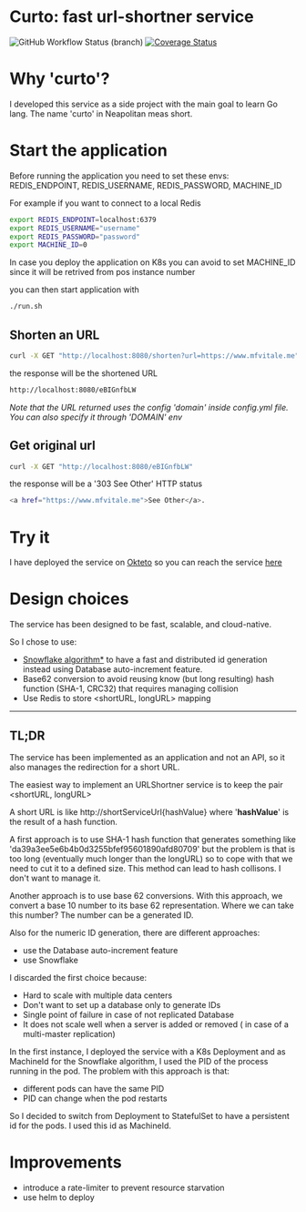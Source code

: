 # Curto: fast url-shortner service

![GitHub Workflow Status (branch)](https://img.shields.io/github/workflow/status/mfvitale/curto/CI/main)
[![Coverage Status](https://coveralls.io/repos/github/mfvitale/curto/badge.svg?branch=main)](https://coveralls.io/github/mfvitale/curto?branch=main)

# Why 'curto'?

I developed this service as a side project with the main goal to learn Go lang. The name 'curto' in Neapolitan meas short.


# Start the application

Before running the application you need to set these envs: REDIS_ENDPOINT, REDIS_USERNAME, REDIS_PASSWORD, MACHINE_ID

For example if you want to connect to a local Redis
```bash
export REDIS_ENDPOINT=localhost:6379
export REDIS_USERNAME="username"
export REDIS_PASSWORD="password"
export MACHINE_ID=0
```
In case you deploy the application on K8s you can avoid to set MACHINE_ID since it will be retrived from pos instance number

you can then start application with
```bash
./run.sh
```
## Shorten an URL

```bash
curl -X GET "http://localhost:8080/shorten?url=https://www.mfvitale.me"
```
the response will be the shortened URL

```bash
http://localhost:8080/eBIGnfbLW
```
*Note that the URL returned uses the config 'domain' inside config.yml file. You can also specify it through 'DOMAIN' env*

## Get original url

```bash
curl -X GET "http://localhost:8080/eBIGnfbLW"
```
the response will be a '303 See Other' HTTP status

```bash
<a href="https://www.mfvitale.me">See Other</a>.
```
# Try it
I have deployed the service on [Okteto](https://www.okteto.com/) so you can reach the service [here](https://curto-url-shortner-mfvitale.cloud.okteto.net/)
# Design choices

The service has been designed to be fast, scalable, and cloud-native.

So I chose to use:
* [Snowflake algorithm*](https://betterprogramming.pub/implementing-snowflake-algorithm-in-golang-c1098fdc73d0) to have a fast and distributed id generation instead using Database auto-increment feature.
* Base62 conversion to avoid reusing know (but long resulting) hash function (SHA-1, CRC32) that requires managing collision
* Use Redis to store <shortURL, longURL> mapping

****
## TL;DR

The service has been implemented as an application and not an API, so it also manages the redirection for a short URL.

The easiest way to implement an URLShortner service is to keep the pair <shortURL, longURL>

A short URL is like http://shortServiceUrl{hashValue} where '**hashValue**' is the result of a hash function.

A first approach is to use SHA-1 hash function that generates something like 'da39a3ee5e6b4b0d3255bfef95601890afd80709' but the problem is that is too long (eventually much longer than the longURL) so to cope with that we need to cut it to a defined size. This method can lead to hash collisons. I don't want to manage it.

Another approach is to use base 62 conversions. With this approach, we convert a base 10 number to its base 62 representation. Where we can take this number? The number can be a generated ID.

Also for the numeric ID generation, there are different approaches:

* use the Database auto-increment feature
* use Snowflake

I discarded the first choice because:
* Hard to scale with multiple data centers
* Don't want to set up a database only to generate IDs
* Single point of failure in case of not replicated Database
* It does not scale well when a server is added or removed ( in case of a multi-master replication)

In the first instance, I deployed the service with a K8s Deployment and as MachineId for the Snowflake algorithm, I used the PID of the process running in the pod. The problem with this approach is that:
* different pods can have the same PID
* PID can change when the pod restarts

So I decided to switch from Deployment to StatefulSet to have a persistent id for the pods. I used this id as MachineId.

# Improvements
* introduce a rate-limiter to prevent resource starvation
* use helm to deploy
